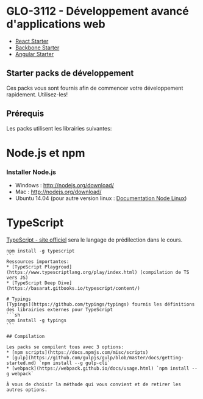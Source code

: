 # GLO-3112 - Développement avancé d'applications web

* [React Starter](https://github.com/GLO3112/starter-packs/blob/master/react-starter/README.md)
* [Backbone Starter](https://github.com/GLO3112/starter-packs/blob/master/backbone-starter/README.md)
* [Angular Starter](https://github.com/GLO3112/starter-packs/blob/master/angular-starter/README.md)

## Starter packs de développement

Ces packs vous sont fournis afin de commencer votre développement rapidement. Utilisez-les!

## Prérequis

Les packs utilisent les librairies suivantes:

# Node.js et npm
### Installer Node.js
* Windows : http://nodejs.org/download/
* Mac : http://nodejs.org/download/
* Ubuntu 14.04 (pour autre version linux : [Documentation Node Linux](https://github.com/joyent/node/wiki/Installing-Node.js-via-package-manager))

# TypeScript
[TypeScript - site officiel](https://www.typescriptlang.org/) sera le langage de prédilection dans le cours.
````
npm install -g typescript
```
Ressources importantes:
* [TypeScript Playgroud](https://www.typescriptlang.org/play/index.html) (compilation de TS vers JS)
* [TypeScript Deep Dive](https://basarat.gitbooks.io/typescript/content/)

# Typings
[Typings](https://github.com/typings/typings) fournis les définitions des librairies externes pour TypeScript
```sh
npm install -g typings
```

## Compilation

Les packs se compilent tous avec 3 options:
* [npm scripts](https://docs.npmjs.com/misc/scripts)
* [gulp](https://github.com/gulpjs/gulp/blob/master/docs/getting-started.md) `npm install --g gulp-cli`
* [webpack](https://webpack.github.io/docs/usage.html) `npm install --g webpack`

À vous de choisir la méthode qui vous convient et de retirer les autres options.
